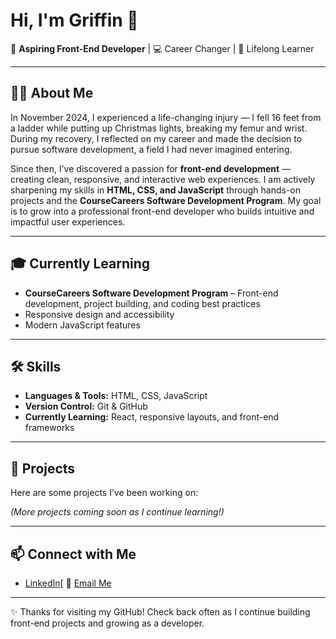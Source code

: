 # Hi, I'm Griffin 👋  

🌟 **Aspiring Front-End Developer** | 💻 Career Changer | 🚀 Lifelong Learner  

---

## 👨‍💻 About Me
In November 2024, I experienced a life-changing injury — I fell 16 feet from a ladder while putting up Christmas lights, breaking my femur and wrist. During my recovery, I reflected on my career and made the decision to pursue software development, a field I had never imagined entering.  

Since then, I’ve discovered a passion for **front-end development** — creating clean, responsive, and interactive web experiences. I am actively sharpening my skills in **HTML, CSS, and JavaScript** through hands-on projects and the **CourseCareers Software Development Program**. My goal is to grow into a professional front-end developer who builds intuitive and impactful user experiences.  

---

## 🎓 Currently Learning
- **CourseCareers Software Development Program** – Front-end development, project building, and coding best practices  
- Responsive design and accessibility  
- Modern JavaScript features  

---

## 🛠️ Skills
- **Languages & Tools:** HTML, CSS, JavaScript  
- **Version Control:** Git & GitHub  
- **Currently Learning:** React, responsive layouts, and front-end frameworks  

---

## 📂 Projects
Here are some projects I’ve been working on:  


*(More projects coming soon as I continue learning!)*  

---

## 📫 Connect with Me
- [LinkedIn](https://www.linkedin.com/in/griffin-mccaughey-941307384/)[
📧 [Email Me](mailto:agmlmccau25@gmail.com)  

---

✨ Thanks for visiting my GitHub! Check back often as I continue building front-end projects and growing as a developer.
